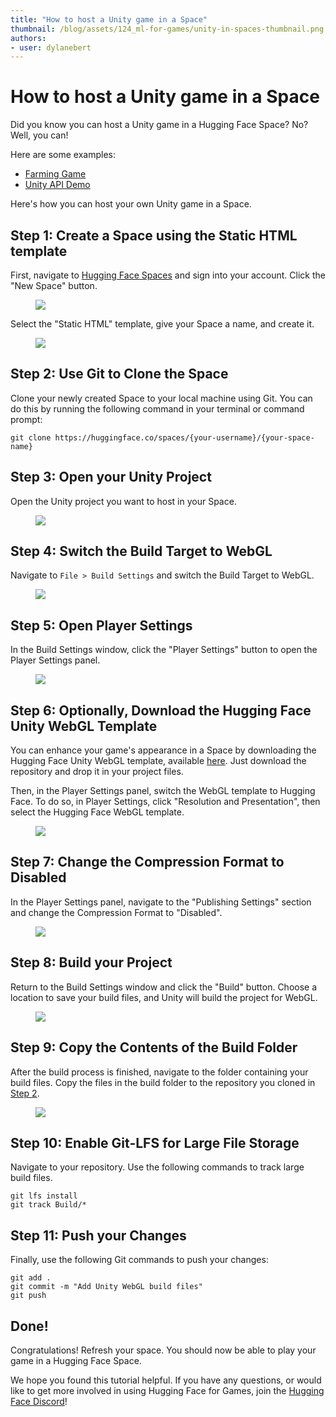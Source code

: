 ```yaml
---
title: "How to host a Unity game in a Space"
thumbnail: /blog/assets/124_ml-for-games/unity-in-spaces-thumbnail.png
authors:
- user: dylanebert
---
```


<h1>How to host a Unity game in a Space</h1>

<!-- {blog_metadata} -->
<!-- {authors} --> 


Did you know you can host a Unity game in a Hugging Face Space? No? Well, you can!

Here are some examples:
- [Farming Game](https://huggingface.co/spaces/dylanebert/FarmingGame) 
- [Unity API Demo](https://huggingface.co/spaces/dylanebert/UnityDemo)

Here's how you can host your own Unity game in a Space.

## Step 1: Create a Space using the Static HTML template

First, navigate to [Hugging Face Spaces](https://huggingface.co/spaces) and sign into your account. Click the "New Space" button.

<figure class="image text-center">
  <img src="https://huggingface.co/datasets/huggingface/documentation-images/resolve/main/blog/124_ml-for-games/games-in-spaces/1.png">
</figure> 

Select the "Static HTML" template, give your Space a name, and create it.

<figure class="image text-center">
  <img src="https://huggingface.co/datasets/huggingface/documentation-images/resolve/main/blog/124_ml-for-games/games-in-spaces/2.png">
</figure> 

## Step 2: Use Git to Clone the Space

Clone your newly created Space to your local machine using Git. You can do this by running the following command in your terminal or command prompt:

```
git clone https://huggingface.co/spaces/{your-username}/{your-space-name}
```

## Step 3: Open your Unity Project

Open the Unity project you want to host in your Space.

<figure class="image text-center">
  <img src="https://huggingface.co/datasets/huggingface/documentation-images/resolve/main/blog/124_ml-for-games/games-in-spaces/3.png">
</figure> 

## Step 4: Switch the Build Target to WebGL

Navigate to `File > Build Settings` and switch the Build Target to WebGL.

<figure class="image text-center">
  <img src="https://huggingface.co/datasets/huggingface/documentation-images/resolve/main/blog/124_ml-for-games/games-in-spaces/4.png">
</figure> 

## Step 5: Open Player Settings

In the Build Settings window, click the "Player Settings" button to open the Player Settings panel.

<figure class="image text-center">
  <img src="https://huggingface.co/datasets/huggingface/documentation-images/resolve/main/blog/124_ml-for-games/games-in-spaces/5.png">
</figure> 

## Step 6: Optionally, Download the Hugging Face Unity WebGL Template

You can enhance your game's appearance in a Space by downloading the Hugging Face Unity WebGL template, available [here](https://github.com/simoninithomas/Unity-WebGL-template-for-Hugging-Face-Spaces). Just download the repository and drop it in your project files.

Then, in the Player Settings panel, switch the WebGL template to Hugging Face. To do so, in Player Settings, click "Resolution and Presentation", then select the Hugging Face WebGL template.

<figure class="image text-center">
  <img src="https://huggingface.co/datasets/huggingface/documentation-images/resolve/main/blog/124_ml-for-games/games-in-spaces/6.png">
</figure> 

## Step 7: Change the Compression Format to Disabled

In the Player Settings panel, navigate to the "Publishing Settings" section and change the Compression Format to "Disabled".

<figure class="image text-center">
  <img src="https://huggingface.co/datasets/huggingface/documentation-images/resolve/main/blog/124_ml-for-games/games-in-spaces/7.png">
</figure> 

## Step 8: Build your Project

Return to the Build Settings window and click the "Build" button. Choose a location to save your build files, and Unity will build the project for WebGL.

<figure class="image text-center">
  <img src="https://huggingface.co/datasets/huggingface/documentation-images/resolve/main/blog/124_ml-for-games/games-in-spaces/8.png">
</figure> 

## Step 9: Copy the Contents of the Build Folder

After the build process is finished, navigate to the folder containing your build files. Copy the files in the build folder to the repository you cloned in [Step 2](#step-2-use-git-to-clone-the-space).
<figure class="image text-center">
  <img src="https://huggingface.co/datasets/huggingface/documentation-images/resolve/main/blog/124_ml-for-games/games-in-spaces/9.png">
</figure> 

## Step 10: Enable Git-LFS for Large File Storage

Navigate to your repository. Use the following commands to track large build files.

```
git lfs install
git track Build/* 
```

## Step 11: Push your Changes

Finally, use the following Git commands to push your changes:

```
git add .
git commit -m "Add Unity WebGL build files"
git push
```

## Done!

Congratulations! Refresh your space. You should now be able to play your game in a Hugging Face Space.

We hope you found this tutorial helpful. If you have any questions, or would like to get more involved in using Hugging Face for Games, join the [Hugging Face Discord](https://hf.co/join/discord)!